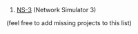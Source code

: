   1. [NS-3](http://www.nsnam.org) (Network Simulator 3)

(feel free to add missing projects to this list)